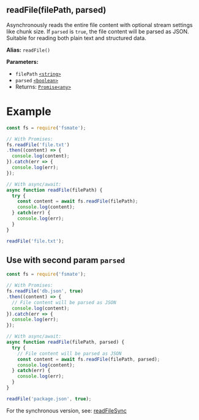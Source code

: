 ## readFile(filePath, parsed)

Asynchronously reads the entire file content with optional stream settings like chunk size. If `parsed` is `true`, the file content will be parsed as JSON. Suitable for reading both plain text and structured data.

**Alias:** `readFile()`

**Parameters:**

- `filePath` [`<string>`](https://developer.mozilla.org/en-US/docs/Web/JavaScript/Data_structures#String_type)
- `parsed` [`<boolean>`](https://developer.mozilla.org/en-US/docs/Web/JavaScript/Guide/Data_structures#boolean_type)
- Returns: [`Promise<any>`](https://developer.mozilla.org/en-US/docs/Web/JavaScript/Reference/Global_Objects/Promise)

# Example

```js
const fs = require('fsmate');

// With Promises:
fs.readFile('file.txt')
.then((content) => {
  console.log(content);
}).catch(err => {
  console.log(err);
});

// With async/await:
async function readFile(filePath) {
  try {
    const content = await fs.readFile(filePath);
    console.log(content);
  } catch(err) {
    console.log(err);
  }
}

readFile('file.txt');
```

## Use with second param `parsed`

```js
const fs = require('fsmate');

// With Promises:
fs.readFile('db.json', true)
.then((content) => {
  // File content will be parsed as JSON
  console.log(content);
}).catch(err => {
  console.log(err);
});

// With async/await:
async function readFile(filePath, parsed) {
  try {
    // File content will be parsed as JSON
    const content = await fs.readFile(filePath, parsed);
    console.log(content);
  } catch(err) {
    console.log(err);
  }
}

readFile('package.json', true);
```

For the synchronous version, see: [readFileSync](./readFileSync.md)